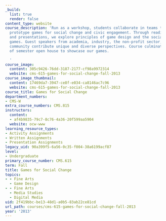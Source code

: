 ```yaml
---
_build:
  list: true
  render: false
content_type: website
course_description: 'Run as a workshop, students collaborate in teams to design and
  prototype games for social change and civic engagement. Through readings, discussion,
  and presentations, we explore principles of game design and the social history of
  games. Guest speakers from academia, industry, the non-profit sector, and the gaming
  community contribute unique and diverse perspectives. Course culminates in an end
  of semester open house to showcase our games.

  '
course_image:
  content: 305c9426-76dd-3187-2177-cf98a9972314
  website: cms-615-games-for-social-change-fall-2013
course_image_thumbnail:
  content: 17469da7-3947-ce8f-e034-ca8146ac7c96
  website: cms-615-games-for-social-change-fall-2013
course_title: Games for Social Change
department_numbers:
- CMS-W
extra_course_numbers: CMS.815
instructors:
  content:
  - af4b9835-79c7-8c76-4a36-20f599aa5904
  website: ocw-www
learning_resource_types:
- Activity Assignments
- Written Assignments
- Presentation Assignments
legacy_uid: 90a399f5-6a56-0c35-f004-38a6199acf87
level:
- Undergraduate
primary_course_number: CMS.615
term: Fall
title: Games for Social Change
topics:
- - Fine Arts
  - Game Design
- - Fine Arts
  - Media Studies
  - Digital Media
uid: 2f419bbc-be13-48d1-a0b5-83ab22ce81cd
url_path: courses/cms-615-games-for-social-change-fall-2013
year: '2013'
---
```

